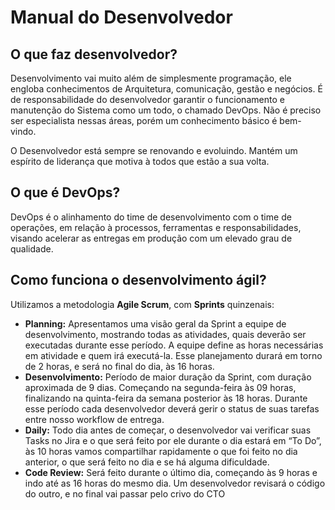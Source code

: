 # Manual do Desenvolvedor

## O que faz desenvolvedor?

Desenvolvimento vai muito além de simplesmente programação, ele engloba conhecimentos de Arquitetura, comunicação, gestão e negócios. É de responsabilidade do desenvolvedor garantir o funcionamento e manutenção do Sistema como um todo, o chamado DevOps. Não é preciso ser especialista nessas áreas, porém um conhecimento básico é bem-vindo.

O Desenvolvedor está sempre se renovando e evoluindo. Mantém um espírito de liderança que motiva à todos que estão a sua volta.

## O que é DevOps?

DevOps é o alinhamento do time de desenvolvimento com o time de operações, em relação à processos, ferramentas e responsabilidades, visando acelerar as entregas em produção com um elevado grau de qualidade.

## Como funciona o desenvolvimento ágil?

Utilizamos a metodologia **Agile Scrum**, com **Sprints** quinzenais:

- **Planning:** Apresentamos uma visão geral da Sprint a equipe de desenvolvimento, mostrando todas as atividades, quais deverão ser executadas durante esse período. A equipe define as horas necessárias em atividade e quem irá executá-la. Esse planejamento durará em torno de 2 horas, e será no final do dia, às 16 horas.
- **Desenvolvimento:**  Período de maior duração da Sprint, com duração aproximada de 9 dias. Começando na segunda-feira às 09 horas, finalizando na quinta-feira da semana posterior às 18 horas. Durante esse período cada desenvolvedor deverá gerir o status de suas tarefas entre nosso workflow de entrega.
- **Daily:** Todo dia antes de começar, o desenvolvedor vai verificar suas Tasks no Jira e o que será feito por ele durante o dia estará em “To Do”, às 10 horas vamos compartilhar rapidamente o que foi feito no dia anterior, o que será feito no dia e se há alguma dificuldade.
- **Code Review:** Será feito durante o último dia, começando às 9 horas e indo até as 16 horas do mesmo dia. Um desenvolvedor revisará o código do outro, e no final vai passar pelo crivo do CTO
